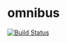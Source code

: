 omnibus
=======

[![Build Status](https://travis-ci.org/agourlay/omnibus.png?branch=master)](https://travis-ci.org/agourlay/omnibus)